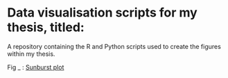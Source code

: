 # Data visualisation scripts for my thesis, titled: 

A repository containing the R and Python scripts used to create the figures within my thesis.

Fig _ : [Sunburst plot](https://github.com/blain1995/thesis_scripts/blob/main/Data_vis/sunburst.py)
